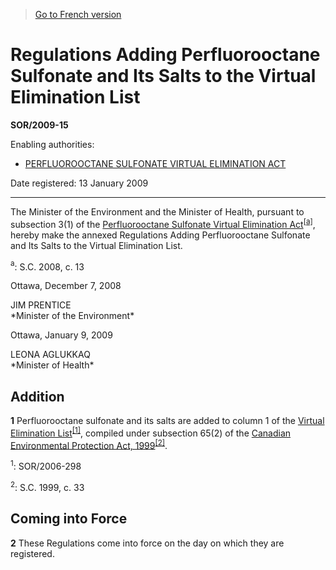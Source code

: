 > [Go to French version](/fr/Règlements/Décrets,%20ordonnances%20et%20règlements%20statutaires/2009/15.md)

# Regulations Adding Perfluorooctane Sulfonate and Its Salts to the Virtual Elimination List

**SOR/2009-15**

Enabling authorities: 
- [PERFLUOROOCTANE SULFONATE VIRTUAL ELIMINATION ACT](/en/Acts/Statutes%20of%20Canada/2008/c.%2013.md)

Date registered: 13 January 2009

----------

The Minister of the Environment and the Minister of Health, pursuant to subsection 3(1) of the [Perfluorooctane Sulfonate Virtual Elimination Act](/en/Acts/Statutes%20of%20Canada/2008/c.%2013.md)<sup><a href='#fn_a'>[a]</a></sup>, hereby make the annexed Regulations Adding Perfluorooctane Sulfonate and Its Salts to the Virtual Elimination List.

<a name='fn_a'><sup>a</sup></a>: S.C. 2008, c. 13<br />

Ottawa, December 7, 2008
<p>JIM PRENTICE<br />*Minister of the Environment*<br /></p>

Ottawa, January 9, 2009
<p>LEONA AGLUKKAQ<br />*Minister of Health*<br /></p>




## Addition


**1** Perfluorooctane sulfonate and its salts are added to column 1 of the [Virtual Elimination List](/en/Regulations/Statutory%20Orders%20and%20Regulations/2006/298.md)<sup><a href='#fn_1'>[1]</a></sup>, compiled under subsection 65(2) of the [Canadian Environmental Protection Act, 1999](/en/Acts/Statutes%20of%20Canada/1999/c.%2033.md)<sup><a href='#fn_2'>[2]</a></sup>.

<a name='fn_1'><sup>1</sup></a>: SOR/2006-298<br />

<a name='fn_2'><sup>2</sup></a>: S.C. 1999, c. 33<br />




## Coming into Force


**2** These Regulations come into force on the day on which they are registered.


